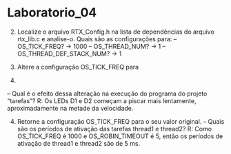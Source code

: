 # Laboratorio_04


2. Localize o arquivo RTX_Config.h na lista de
dependências do arquivo rtx_lib.c e
analise-o. Quais são as configurações para:
– OS_TICK_FREQ? ->    1000
– OS_THREAD_NUM? ->   1
– OS_THREAD_DEF_STACK_NUM? ->   1


3. Altere a configuração OS_TICK_FREQ para
500.
– Qual é o efeito dessa alteração na execução do
programa do projeto “tarefas”?
R: Os LEDs D1 e D2 começam a piscar mais lentamente, aproximadamente na metade da velocidade.


4. Retorne a configuração OS_TICK_FREQ para
o seu valor original.
– Quais são os períodos de ativação das tarefas
thread1 e thread2?
R: Como OS_TICK_FREQ é 1000 e OS_ROBIN_TIMEOUT é 5, então os períodos de ativação de thread1 e thread2 são de 5 ms.

